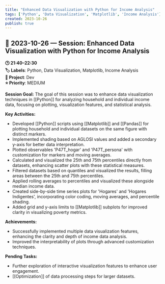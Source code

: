 ```yaml
---
title: "Enhanced Data Visualization with Python for Income Analysis"
tags: ['Python', 'Data Visualization', 'Matplotlib', 'Income Analysis']
created: 2023-10-26
publish: true
---
```


## 📅 2023-10-26 — Session: Enhanced Data Visualization with Python for Income Analysis

**🕒 21:40–22:30**  
**🏷️ Labels**: Python, Data Visualization, Matplotlib, Income Analysis  
**📂 Project**: Dev  
**⭐ Priority**: MEDIUM  


**Session Goal:**
The goal of this session was to enhance data visualization techniques in [[Python]] for analyzing household and individual income data, focusing on plotting, visualization features, and statistical analysis.

**Key Activities:**
- Developed [[Python]] scripts using [[Matplotlib]] and [[Pandas]] for plotting household and individual datasets on the same figure with distinct markers.
- Implemented shading based on AGLOSI values and added a secondary y-axis for better data interpretation.
- Plotted observables 'P47T_hogar' and 'P47T_persona' with customization for markers and moving averages.
- Calculated and visualized the 25th and 75th percentiles directly from datasets, enhancing scatter plots with these statistical measures.
- Filtered datasets based on quantiles and visualized the results, filling areas between the 25th and 75th percentiles.
- Applied rolling averages to percentiles and visualized these alongside median income data.
- Created side-by-side time series plots for 'Hogares' and 'Hogares Indigentes', incorporating color coding, moving averages, and percentile shading.
- Added grid and y-axis limits to [[Matplotlib]] subplots for improved clarity in visualizing poverty metrics.

**Achievements:**
- Successfully implemented multiple data visualization features, enhancing the clarity and depth of income data analysis.
- Improved the interpretability of plots through advanced customization techniques.

**Pending Tasks:**
- Further exploration of interactive visualization features to enhance user engagement.
- [[Optimization]] of data processing steps for larger datasets.
